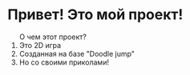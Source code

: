 <h1>Привет! Это мой проект!</h1>
<ol>
  О чем этот проект?
  <li> Это 2D игра </li>
  <li> Созданная на базе "Doodle jump" </li>
  <li> Но со своими приколами! </li>
</ol>
